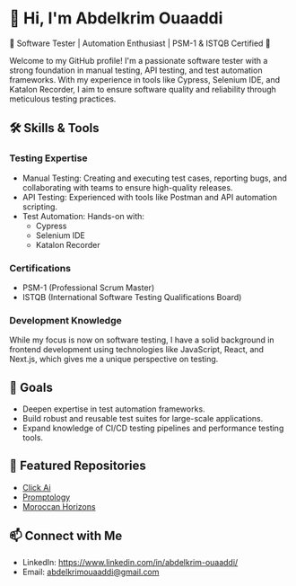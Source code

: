 # 👋 Hi, I'm Abdelkrim Ouaaddi
🌟 Software Tester | Automation Enthusiast | PSM-1 & ISTQB Certified 🌟

Welcome to my GitHub profile! I'm a passionate software tester with a strong foundation in manual testing, API testing, and test automation frameworks. With my experience in tools like Cypress, Selenium IDE, and Katalon Recorder, I aim to ensure software quality and reliability through meticulous testing practices.

## 🛠️ Skills & Tools
### Testing Expertise
  - Manual Testing: Creating and executing test cases, reporting bugs, and collaborating with teams to ensure high-quality releases.
  - API Testing: Experienced with tools like Postman and API automation scripting.
  - Test Automation: Hands-on with:
     - Cypress
     - Selenium IDE
     - Katalon Recorder
### Certifications
  - PSM-1 (Professional Scrum Master)
  - ISTQB (International Software Testing Qualifications Board) 
### Development Knowledge
 While my focus is now on software testing, I have a solid background in frontend development using technologies like JavaScript, React, and Next.js, which gives me a unique perspective on testing.

## 🚀 Goals
   - Deepen expertise in test automation frameworks.
   - Build robust and reusable test suites for large-scale applications.
   - Expand knowledge of CI/CD testing pipelines and performance testing tools.
     
## 📂 Featured Repositories
  - [Click Ai](https://click-ai.vercel.app/)
  - [Promptology](https://promptology.vercel.app/)
  - [Moroccan Horizons](https://moroccan-horizons-966q.vercel.app/)
  
## 📫 Connect with Me
  - LinkedIn: https://www.linkedin.com/in/abdelkrim-ouaaddi/
  - Email: abdelkrimouaaddi@gmail.com





